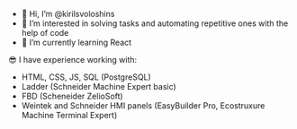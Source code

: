 - 👋 Hi, I’m @kirilsvoloshins
- 👀 I’m interested in solving tasks and automating repetitive ones with the help of code 
- 🌱 I’m currently learning React

😎 I have experience working with:
- HTML, CSS, JS, SQL (PostgreSQL)
- Ladder (Schneider Machine Expert basic)
- FBD (Scheneider ZelioSoft)
- Weintek and Schneider HMI panels (EasyBuilder Pro, Ecostruxure Machine Terminal Expert)


<!---
kirilsvoloshins/kirilsvoloshins is a ✨ special ✨ repository because its `README.md` (this file) appears on your GitHub profile.
You can click the Preview link to take a look at your changes.
--->
